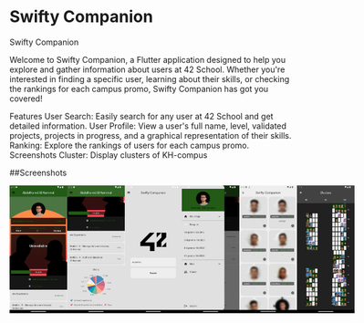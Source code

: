 # Swifty Companion
Swifty Companion

Welcome to Swifty Companion, a Flutter application designed to help you explore and gather information about users at 42 School. Whether you're interested in finding a specific user, learning about their skills, or checking the rankings for each campus promo, Swifty Companion has got you covered!

Features
User Search: Easily search for any user at 42 School and get detailed information.
User Profile: View a user's full name, level, validated projects, projects in progress, and a graphical representation of their skills.
Ranking: Explore the rankings of users for each campus promo.
Screenshots
Cluster: Display clusters of KH-compus

##Screenshots
<div style="display: flex; flex-direction: 'row';">
<img src="./screenshots/userProfilePage.png" width=20%>
<img src="./screenshots/userProfile2page.png" width=20%>
<img src="./screenshots/searchPage.png" width=20%>
<img src="./screenshots/Sidebar.png" width=20%>
<img src="./screenshots/rankingPage.png" width=20%>
<img src="./screenshots/cluster.png" width=20%>

</div>

